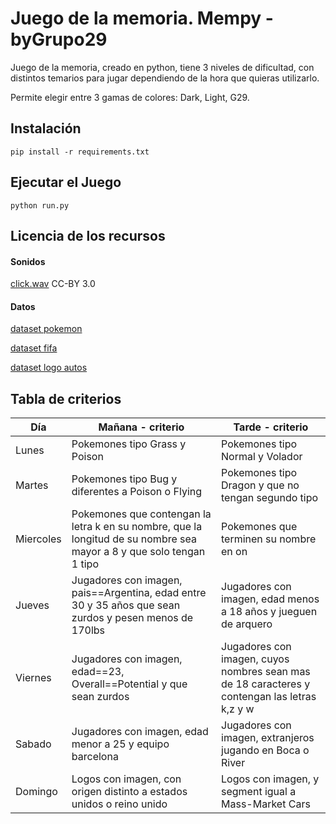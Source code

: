 # Juego de la memoria. Mempy -byGrupo29

Juego de la memoria, creado en python, tiene 3 niveles de dificultad, con distintos temarios para jugar dependiendo de la hora que quieras utilizarlo.

Permite elegir entre 3 gamas de colores: Dark, Light, G29.

## Instalación

```
pip install -r requirements.txt
```


## Ejecutar el Juego

```
python run.py
```

## Licencia de los recursos

#### Sonidos

[click.wav](https://opengameart.org/content/menu-selection-click) CC-BY 3.0


#### Datos

[dataset pokemon](https://www.kaggle.com/vishalsubbiah/pokemon-images-and-types)

[dataset fifa](https://www.kaggle.com/balaaje/fifa-20-complete-player-dataset-for-manager-mode)

[dataset logo autos](https://www.kaggle.com/yamaerenay/100-images-of-top-50-car-brands)



## Tabla de criterios

|Día  | Mañana - criterio  | Tarde - criterio |
|--|--|--|
| Lunes  | Pokemones tipo Grass y Poison | Pokemones tipo Normal y Volador |
| Martes | Pokemones tipo Bug y diferentes a Poison o Flying | Pokemones tipo Dragon y que no tengan segundo tipo |
| Miercoles | Pokemones que contengan la letra k en su nombre, que la longitud de su nombre sea mayor a 8 y que solo tengan 1 tipo | Pokemones que terminen su nombre en on |
| Jueves | Jugadores con imagen, pais==Argentina, edad entre 30 y 35 años que sean zurdos y pesen menos de 170lbs | Jugadores con imagen, edad menos a 18 años y jueguen de arquero |
| Viernes | Jugadores con imagen, edad==23, Overall==Potential y que sean zurdos | Jugadores con imagen, cuyos nombres sean mas de 18 caracteres y contengan las letras k,z y w |
| Sabado | Jugadores con imagen, edad menor a 25 y equipo barcelona | Jugadores con imagen, extranjeros jugando en Boca o River |
| Domingo | Logos con imagen, con origen distinto a estados unidos o reino unido | Logos con imagen, y segment igual a Mass-Market Cars |


